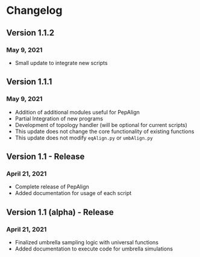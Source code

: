 # Changelog
## Version 1.1.2
### May 9, 2021
* Small update to integrate new scripts
## Version 1.1.1
### May 9, 2021
* Addition of additional modules useful for PepAlign
* Partial Integration of new programs
* Development of topology handler (will be optional for current scripts)
* This update does not change the core functionality of existing functions
* This update does not modify `eqAlign.py` or `umbAlign.py`
## Version 1.1 - Release
### April 21, 2021
* Complete release of PepAlign
* Added documentation for usage of each script
## Version 1.1 (alpha) - Release
### April 21, 2021
* Finalized umbrella sampling logic with universal functions
* Added documentation to execute code for umbrella simulations